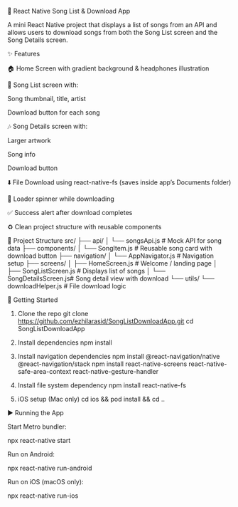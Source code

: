 🎵 React Native Song List & Download App

A mini React Native project that displays a list of songs from an API and allows users to download songs from both the Song List screen and the Song Details screen.

✨ Features

🏠 Home Screen with gradient background & headphones illustration

📜 Song List screen with:

Song thumbnail, title, artist

Download button for each song

🎶 Song Details screen with:

Larger artwork

Song info

Download button

⬇️ File Download using react-native-fs (saves inside app’s Documents folder)

🔄 Loader spinner while downloading

✅ Success alert after download completes

♻️ Clean project structure with reusable components

📂 Project Structure
src/
 ├── api/
 │   └── songsApi.js         # Mock API for song data
 ├── components/
 │   └── SongItem.js         # Reusable song card with download button
 ├── navigation/
 │   └── AppNavigator.js     # Navigation setup
 ├── screens/
 │   ├── HomeScreen.js       # Welcome / landing page
 │   ├── SongListScreen.js   # Displays list of songs
 │   └── SongDetailsScreen.js# Song detail view with download
 └── utils/
     └── downloadHelper.js   # File download logic

🚀 Getting Started
1. Clone the repo
git clone https://github.com/ezhilarasid/SongListDownloadApp.git
cd SongListDownloadApp

2. Install dependencies
npm install

3. Install navigation dependencies
npm install @react-navigation/native @react-navigation/stack
npm install react-native-screens react-native-safe-area-context react-native-gesture-handler

4. Install file system dependency
npm install react-native-fs

5. iOS setup (Mac only)
cd ios && pod install && cd ..

▶️ Running the App

Start Metro bundler:

npx react-native start


Run on Android:

npx react-native run-android


Run on iOS (macOS only):

npx react-native run-ios
